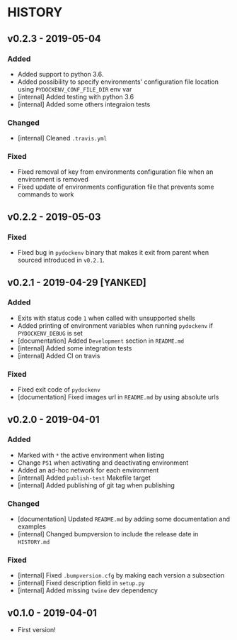 # HISTORY

## v0.2.3 - 2019-05-04

### Added

- Added support to python 3.6.
- Added possibility to specify environments' configuration file location using `PYDOCKENV_CONF_FILE_DIR` env var
- [internal] Added testing with python 3.6
- [internal] Added some others integraion tests

### Changed

- [internal] Cleaned `.travis.yml`

### Fixed

- Fixed removal of key from environments configuration file when an environment is removed
- Fixed update of environments configuration file that prevents some commands to work


## v0.2.2 - 2019-05-03

### Fixed

- Fixed bug in `pydockenv` binary that makes it exit from parent when sourced introduced in `v0.2.1`.

## v0.2.1 - 2019-04-29 [YANKED]

### Added

- Exits with status code `1` when called with unsupported shells
- Added printing of environment variables when running `pydockenv` if `PYDOCKENV_DEBUG` is set
- [documentation] Added `Development` section in `README.md`
- [internal] Added some integration tests
- [internal] Added CI on travis

### Fixed

- Fixed exit code of `pydockenv`
- [documentation] Fixed images url in `README.md` by using absolute urls

## v0.2.0 - 2019-04-01

### Added

- Marked with `*` the active environment when listing
- Change `PS1` when activating and deactivating environment
- Added an ad-hoc network for each environment
- [internal] Added `publish-test` Makefile target
- [internal] Added publishing of git tag when publishing

### Changed

- [documentation] Updated `README.md` by adding some documentation and examples
- [internal] Changed bumpversion to include the release date in `HISTORY.md`

### Fixed

- [internal] Fixed `.bumpversion.cfg` by making each version a subsection
- [internal] Fixed description field in `setup.py`
- [internal] Added missing `twine` dev dependency


## v0.1.0 - 2019-04-01

- First version!
